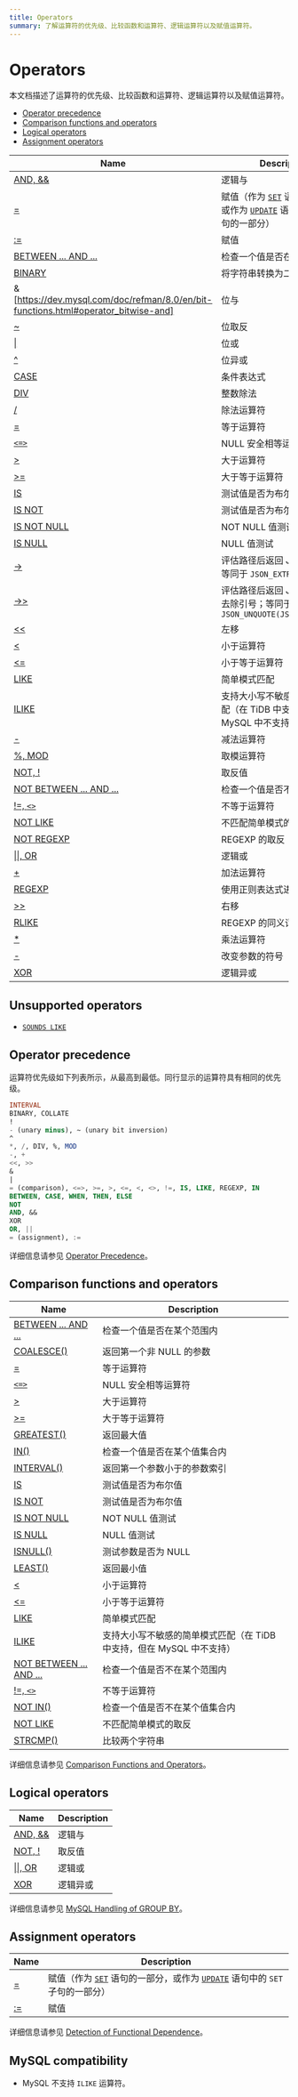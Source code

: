 ```yaml
---
title: Operators
summary: 了解运算符的优先级、比较函数和运算符、逻辑运算符以及赋值运算符。
---
```


# Operators

本文档描述了运算符的优先级、比较函数和运算符、逻辑运算符以及赋值运算符。

- [Operator precedence](#operator-precedence)
- [Comparison functions and operators](#comparison-functions-and-operators)
- [Logical operators](#logical-operators)
- [Assignment operators](#assignment-operators)

| Name | Description |
| ---------------------------------------- | ---------------------------------------- |
| [AND, &&](https://dev.mysql.com/doc/refman/8.0/en/logical-operators.html#operator_and) | 逻辑与 |
| [=](https://dev.mysql.com/doc/refman/8.0/en/assignment-operators.html#operator_assign-equal) | 赋值（作为 [`SET`](https://dev.mysql.com/doc/refman/8.0/en/set-variable.html) 语句的一部分，或作为 [`UPDATE`](https://dev.mysql.com/doc/refman/8.0/en/update.html) 语句中的 `SET` 子句的一部分） |
| [:=](https://dev.mysql.com/doc/refman/8.0/en/assignment-operators.html#operator_assign-value) | 赋值 |
| [BETWEEN ... AND ...](https://dev.mysql.com/doc/refman/8.0/en/comparison-operators.html#operator_between) | 检查一个值是否在某个范围内 |
| [BINARY](https://dev.mysql.com/doc/refman/8.0/en/cast-functions.html#operator_binary) | 将字符串转换为二进制字符串 |
| &[https://dev.mysql.com/doc/refman/8.0/en/bit-functions.html#operator_bitwise-and] | 位与 |
| [~](https://dev.mysql.com/doc/refman/8.0/en/bit-functions.html#operator_bitwise-invert) | 位取反 |
| [\|](https://dev.mysql.com/doc/refman/8.0/en/bit-functions.html#operator_bitwise-or) | 位或 |
| [^](https://dev.mysql.com/doc/refman/8.0/en/bit-functions.html#operator_bitwise-xor) | 位异或 |
| [CASE](https://dev.mysql.com/doc/refman/8.0/en/flow-control-functions.html#operator_case) | 条件表达式 |
| [DIV](https://dev.mysql.com/doc/refman/8.0/en/arithmetic-functions.html#operator_div) | 整数除法 |
| [/](https://dev.mysql.com/doc/refman/8.0/en/arithmetic-functions.html#operator_divide) | 除法运算符 |
| [=](https://dev.mysql.com/doc/refman/8.0/en/comparison-operators.html#operator_equal) | 等于运算符 |
| [`<=>`](https://dev.mysql.com/doc/refman/8.0/en/comparison-operators.html#operator_equal-to) | NULL 安全相等运算符 |
| [>](https://dev.mysql.com/doc/refman/8.0/en/comparison-operators.html#operator_greater-than) | 大于运算符 |
| [>=](https://dev.mysql.com/doc/refman/8.0/en/comparison-operators.html#operator_greater-than-or-equal) | 大于等于运算符 |
| [IS](https://dev.mysql.com/doc/refman/8.0/en/comparison-operators.html#operator_is) | 测试值是否为布尔值 |
| [IS NOT](https://dev.mysql.com/doc/refman/8.0/en/comparison-operators.html#operator_is-not) | 测试值是否为布尔值 |
| [IS NOT NULL](https://dev.mysql.com/doc/refman/8.0/en/comparison-operators.html#operator_is-not-null) | NOT NULL 值测试 |
| [IS NULL](https://dev.mysql.com/doc/refman/8.0/en/comparison-operators.html#operator_is-null) | NULL 值测试 |
| [->](https://dev.mysql.com/doc/refman/8.0/en/json-search-functions.html#operator_json-column-path) | 评估路径后返回 JSON 列的值；等同于 `JSON_EXTRACT()` |
| [->>](https://dev.mysql.com/doc/refman/8.0/en/json-search-functions.html#operator_json-inline-path) | 评估路径后返回 JSON 列的值并去除引号；等同于 `JSON_UNQUOTE(JSON_EXTRACT())` |
| [<<](https://dev.mysql.com/doc/refman/8.0/en/bit-functions.html#operator_left-shift) | 左移 |
| [<](https://dev.mysql.com/doc/refman/8.0/en/comparison-operators.html#operator_less-than) | 小于运算符 |
| [<=](https://dev.mysql.com/doc/refman/8.0/en/comparison-operators.html#operator_less-than-or-equal) | 小于等于运算符 |
| [LIKE](https://dev.mysql.com/doc/refman/8.0/en/string-comparison-functions.html#operator_like) | 简单模式匹配 |
| [ILIKE](https://www.postgresql.org/docs/current/functions-matching.html) | 支持大小写不敏感的简单模式匹配（在 TiDB 中支持，但在 MySQL 中不支持） |
| [-](https://dev.mysql.com/doc/refman/8.0/en/arithmetic-functions.html#operator_minus) | 减法运算符 |
| [%, MOD](https://dev.mysql.com/doc/refman/8.0/en/arithmetic-functions.html#operator_mod) | 取模运算符 |
| [NOT, !](https://dev.mysql.com/doc/refman/8.0/en/logical-operators.html#operator_not) | 取反值 |
| [NOT BETWEEN ... AND ...](https://dev.mysql.com/doc/refman/8.0/en/comparison-operators.html#operator_not-between) | 检查一个值是否不在某个范围内 |
| [!=, `<>`](https://dev.mysql.com/doc/refman/8.0/en/comparison-operators.html#operator_not-equal) | 不等于运算符 |
| [NOT LIKE](https://dev.mysql.com/doc/refman/8.0/en/string-comparison-functions.html#operator_not-like) | 不匹配简单模式的取反 |
| [NOT REGEXP](https://dev.mysql.com/doc/refman/8.0/en/regexp.html#operator_not-regexp) | REGEXP 的取反 |
| [\|\|, OR](https://dev.mysql.com/doc/refman/8.0/en/logical-operators.html#operator_or) | 逻辑或 |
| [+](https://dev.mysql.com/doc/refman/8.0/en/arithmetic-functions.html#operator_plus) | 加法运算符 |
| [REGEXP](https://dev.mysql.com/doc/refman/8.0/en/regexp.html#operator_regexp) | 使用正则表达式进行模式匹配 |
| [>>](https://dev.mysql.com/doc/refman/8.0/en/bit-functions.html#operator_right-shift) | 右移 |
| [RLIKE](https://dev.mysql.com/doc/refman/8.0/en/regexp.html#operator_regexp) | REGEXP 的同义词 |
| [*](https://dev.mysql.com/doc/refman/8.0/en/arithmetic-functions.html#operator_times) | 乘法运算符 |
| [-](https://dev.mysql.com/doc/refman/8.0/en/arithmetic-functions.html#operator_unary-minus) | 改变参数的符号 |
| [XOR](https://dev.mysql.com/doc/refman/8.0/en/logical-operators.html#operator_xor) | 逻辑异或 |

## Unsupported operators

* [`SOUNDS LIKE`](https://dev.mysql.com/doc/refman/8.0/en/string-functions.html#operator_sounds-like)

## Operator precedence

运算符优先级如下列表所示，从最高到最低。同行显示的运算符具有相同的优先级。

```sql
INTERVAL
BINARY, COLLATE
!
- (unary minus), ~ (unary bit inversion)
^
*, /, DIV, %, MOD
-, +
<<, >>
&
|
= (comparison), <=>, >=, >, <=, <, <>, !=, IS, LIKE, REGEXP, IN
BETWEEN, CASE, WHEN, THEN, ELSE
NOT
AND, &&
XOR
OR, ||
= (assignment), :=
```

详细信息请参见 [Operator Precedence](https://dev.mysql.com/doc/refman/8.0/en/operator-precedence.html)。

## Comparison functions and operators

| Name | Description |
| ---------------------------------------- | ---------------------------------------- |
| [BETWEEN ... AND ...](https://dev.mysql.com/doc/refman/8.0/en/comparison-operators.html#operator_between) | 检查一个值是否在某个范围内 |
| [COALESCE()](https://dev.mysql.com/doc/refman/8.0/en/comparison-operators.html#function_coalesce) | 返回第一个非 NULL 的参数 |
| [=](https://dev.mysql.com/doc/refman/8.0/en/comparison-operators.html#operator_equal) | 等于运算符 |
| [`<=>`](https://dev.mysql.com/doc/refman/8.0/en/comparison-operators.html#operator_equal-to) | NULL 安全相等运算符 |
| [>](https://dev.mysql.com/doc/refman/8.0/en/comparison-operators.html#operator_greater-than) | 大于运算符 |
| [>=](https://dev.mysql.com/doc/refman/8.0/en/comparison-operators.html#operator_greater-than-or-equal) | 大于等于运算符 |
| [GREATEST()](https://dev.mysql.com/doc/refman/8.0/en/comparison-operators.html#function_greatest) | 返回最大值 |
| [IN()](https://dev.mysql.com/doc/refman/8.0/en/comparison-operators.html#operator_in) | 检查一个值是否在某个值集合内 |
| [INTERVAL()](https://dev.mysql.com/doc/refman/8.0/en/comparison-operators.html#function_interval) | 返回第一个参数小于的参数索引 |
| [IS](https://dev.mysql.com/doc/refman/8.0/en/comparison-operators.html#operator_is) | 测试值是否为布尔值 |
| [IS NOT](https://dev.mysql.com/doc/refman/8.0/en/comparison-operators.html#operator_is-not) | 测试值是否为布尔值 |
| [IS NOT NULL](https://dev.mysql.com/doc/refman/8.0/en/comparison-operators.html#operator_is-not-null) | NOT NULL 值测试 |
| [IS NULL](https://dev.mysql.com/doc/refman/8.0/en/comparison-operators.html#operator_is-null) | NULL 值测试 |
| [ISNULL()](https://dev.mysql.com/doc/refman/8.0/en/comparison-operators.html#function_isnull) | 测试参数是否为 NULL |
| [LEAST()](https://dev.mysql.com/doc/refman/8.0/en/comparison-operators.html#function_least) | 返回最小值 |
| [<](https://dev.mysql.com/doc/refman/8.0/en/comparison-operators.html#operator_less-than) | 小于运算符 |
| [<=](https://dev.mysql.com/doc/refman/8.0/en/comparison-operators.html#operator_less-than-or-equal) | 小于等于运算符 |
| [LIKE](https://dev.mysql.com/doc/refman/8.0/en/string-comparison-functions.html#operator_like) | 简单模式匹配 |
| [ILIKE](https://www.postgresql.org/docs/current/functions-matching.html) | 支持大小写不敏感的简单模式匹配（在 TiDB 中支持，但在 MySQL 中不支持） |
| [NOT BETWEEN ... AND ...](https://dev.mysql.com/doc/refman/8.0/en/comparison-operators.html#operator_not-between) | 检查一个值是否不在某个范围内 |
| [!=, `<>`](https://dev.mysql.com/doc/refman/8.0/en/comparison-operators.html#operator_not-equal) | 不等于运算符 |
| [NOT IN()](https://dev.mysql.com/doc/refman/8.0/en/comparison-operators.html#operator_not-in) | 检查一个值是否不在某个值集合内 |
| [NOT LIKE](https://dev.mysql.com/doc/refman/8.0/en/string-comparison-functions.html#operator_not-like) | 不匹配简单模式的取反 |
| [STRCMP()](https://dev.mysql.com/doc/refman/8.0/en/string-comparison-functions.html#function_strcmp) | 比较两个字符串 |

详细信息请参见 [Comparison Functions and Operators](https://dev.mysql.com/doc/refman/8.0/en/comparison-operators.html)。

## Logical operators

| Name | Description |
| ---------------------------------------- | ------------- |
| [AND, &&](https://dev.mysql.com/doc/refman/8.0/en/logical-operators.html#operator_and) | 逻辑与 |
| [NOT, !](https://dev.mysql.com/doc/refman/8.0/en/logical-operators.html#operator_not) | 取反值 |
| [\|\|, OR](https://dev.mysql.com/doc/refman/8.0/en/logical-operators.html#operator_or) | 逻辑或 |
| [XOR](https://dev.mysql.com/doc/refman/8.0/en/logical-operators.html#operator_xor) | 逻辑异或 |

详细信息请参见 [MySQL Handling of GROUP BY](https://dev.mysql.com/doc/refman/8.0/en/group-by-handling.html)。

## Assignment operators

| Name | Description |
| ---------------------------------------- | ---------------------------------------- |
| [=](https://dev.mysql.com/doc/refman/8.0/en/assignment-operators.html#operator_assign-equal) | 赋值（作为 [`SET`](https://dev.mysql.com/doc/refman/8.0/en/set-variable.html) 语句的一部分，或作为 [`UPDATE`](https://dev.mysql.com/doc/refman/8.0/en/update.html) 语句中的 `SET` 子句的一部分） |
| [:=](https://dev.mysql.com/doc/refman/8.0/en/assignment-operators.html#operator_assign-value) | 赋值 |

详细信息请参见 [Detection of Functional Dependence](https://dev.mysql.com/doc/refman/8.0/en/group-by-functional-dependence.html)。

## MySQL compatibility

* MySQL 不支持 `ILIKE` 运算符。

